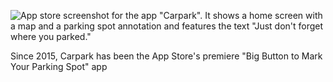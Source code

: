 ![App store screenshot for the app "Carpark". It shows a home screen with a map and a parking spot annotation and features the text "Just don't forget where you parked."](./Capark%20Redux/Misc/appstore-1.jpg)

Since 2015, Carpark has been the App Store's premiere "Big Button to Mark Your Parking Spot" app
